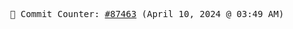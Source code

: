 <p align="center">
    <samp>
        📮 Commit Counter: <a href="https://github.com/Javascript-void0/Javascript-void0/commits/main">#87463</a> (April 10, 2024 @ 03:49 AM)
    </samp>
</p>